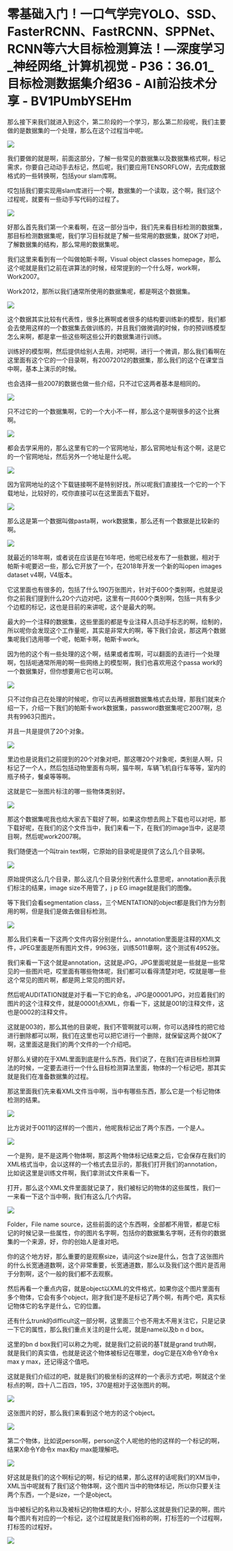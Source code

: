 # 零基础入门！一口气学完YOLO、SSD、FasterRCNN、FastRCNN、SPPNet、RCNN等六大目标检测算法！—深度学习_神经网络_计算机视觉 - P36：36.01_目标检测数据集介绍36 - AI前沿技术分享 - BV1PUmbYSEHm

那么接下来我们就进入到这个，第二阶段的一个学习，那么第二阶段呢，我们主要做的是数据集的一个处理，那么在这个过程当中呢。



![](img/1d4b9a6032a9824848949f7c7e9f3c17_1.png)

我们要做的就是啊，前面这部分，了解一些常见的数据集以及数据集格式啊，标记需求，你要自己动动手去标记，然后呢，我们要应用TENSORFLOW，去完成数据格式的一些转换啊，包括your slam库啊。

哎包括我们要实现用slam库进行一个啊，数据集的一个读取，这个啊，我们这个过程呢，就要有一些动手写代码的过程了。



![](img/1d4b9a6032a9824848949f7c7e9f3c17_3.png)

好那么首先我们第一个来看啊，在这一部分当中，我们先来看目标检测的数据集，那目标检测数据集呢，我们学习目标就是了解一些常用的数据集，就OK了对吧，了解数据集的结构，那么常用的数据集呢。

我们这里来看到有一个叫做帕斯卡啊，Visual object classes homepage，那么这个呢就是我们之前在讲算法的时候，经常提到的一个什么呀，work啊，Work2007。

Work2012，那所以我们通常所使用的数据集呢，都是啊这个数据集。

![](img/1d4b9a6032a9824848949f7c7e9f3c17_5.png)

这个数据其实比较有代表性，很多比赛啊或者很多的结构要训练新的模型，我们都会去使用这样的一个数据集去做训练的，并且我们做微调的时候，你的预训练模型怎么来啊，都是拿一些这些啊这些公开的数据集进行训练。

训练好的模型啊，然后提供给别人去用，对吧啊，进行一个微调，那么我们看啊在这里面有这个它的一个目录啊，有20072012的数据集，那么我们的这个在课堂当中啊，基本上演示的时候。

也会选择一些2007的数据也做一些介绍，只不过它这两者基本是相同的。

![](img/1d4b9a6032a9824848949f7c7e9f3c17_7.png)

只不过它的一个数据集啊，它的一个大小不一样，那么这个是啊很多的这个比赛啊。

![](img/1d4b9a6032a9824848949f7c7e9f3c17_9.png)

都会去学采用的，那么这里有它的一个官网地址，那么官网地址有这个啊，这是它的一个官网地址，然后另外一个地址是什么呢。



![](img/1d4b9a6032a9824848949f7c7e9f3c17_11.png)

因为官网地址的这个下载链接啊不是特别好找，所以呢我们直接找一个它的一个下载地址，比较好的，哎你直接可以在这里面去下载好。



![](img/1d4b9a6032a9824848949f7c7e9f3c17_13.png)

那么这是第一个数据叫做pasta啊，work数据集，那么还有一个数据是比较新的啊。

![](img/1d4b9a6032a9824848949f7c7e9f3c17_15.png)

就最近的18年啊，或者说在应该是在16年吧，他呢已经发布了一些数据，相对于帕斯卡呢要迟一些，那么它开放了一个，在2018年开发一个新的叫open images dataset v4啊，V4版本。

它这里面也有很多的，包括了什么190万张图片，针对于600个类别啊，也就是说你之前我们提到什么20个六边对吧，这里有一共600个类别啊，包括一共有多少个边框的标记，这也是目前的来讲呢，这个是最大的啊。

最大的一个注释的数据集，这些里面的都是专业注释人员动手标志的啊，绘制的，所以呢你会发现这个工作量呢，其实是非常大的啊，等下我们会说，那这两个数据集呢我们选用哪一个呢，帕斯卡啊，帕斯卡work。

因为他的这个有一些处理的这个啊，结果或者库啊，可以翻面的去进行一个处理啊，包括呃通常所用的啊一些网络上的模型啊，我们也喜欢用这个passa work的一个数据集好，但你想要用它也可以啊。



![](img/1d4b9a6032a9824848949f7c7e9f3c17_17.png)

只不过你自己在处理的时候呢，你可以去再根据数据集格式去处理，那我们就来介绍一下，介绍一下我们的帕斯卡work数据集，password数据集呢它2007啊，总共有9963只图片。

并且一共是提供了20个对象。

![](img/1d4b9a6032a9824848949f7c7e9f3c17_19.png)

里边也是说我们之前提到的20个对象对吧，那这哪20个对象呢，类别是人啊，只标记了一个人，然后包括动物里面有鸟啊，猫牛啊，车辆飞机自行车等等，室内的瓶子椅子，餐桌等等啊。

这就是它一张图片标注的哪一些物体类别好。

![](img/1d4b9a6032a9824848949f7c7e9f3c17_21.png)

那这个数据集呢我也给大家去下载好了啊，如果这你想去网上下载也可以对吧，那下载好呢，在我们的这个文件当中，我们来看一下，在我们的image当中，这是项目啊，然后呢work2007啊。

我们随便选一个叫train text啊，它原始的目录呢是提供了这么几个目录啊。

![](img/1d4b9a6032a9824848949f7c7e9f3c17_23.png)

原始提供这么几个目录，那么这几个目录分别代表什么意思呢，annotation表示我们标注的结果，image size不用管了，j p EG image就是我们的图像。

等下我们会看segmentation class，三个MENTATION的object都是我们作为分割用的啊，但是我们是做去做目标检测。



![](img/1d4b9a6032a9824848949f7c7e9f3c17_25.png)

那么我们来看一下这两个文件内容分别是什么，annotation里面是注释的XML文件，JPEG里面是所有图片文件，9963张，训练5011章啊，这个测试有4952张。

我们来看一下这个就是annotation，这就是JPG，JPG里面呢就是一些就是一些常见的一些图片吧，哎里面有哪些物体呢，我们都可以看得清楚对吧，哎就是哪一些这个常见的图片啊，都是网上常见的图片好。

然后呢AUDITATION就是对于看一下它的命名，JPG是00001JPG，对应着我们的图片的这个注释文件，就是00001点XML，你看一下，这就是001的注释文件，这也是0002的注释文件。

这就是003的，那么其他的目录呢，我们不管啊就可以啊，你可以选择性的把它给进行删除都可以啊，我们在这里也可以把它进行一个删除，就保留这两个就OK了啊，这里面这是我们的两个文件的一个介绍吧。

好那么关键的在于XML里面到底是什么东西，我们说了，在我们在讲目标检测算法的时候，一定要去进行一个什么目标检测算法里面，物体的一个标记吧，那其实就是我们在准备数据集的过程。

那这里面我们先来看XML文件当中啊，当中有哪些东西，那么它是一个标记物体检测的结果。

![](img/1d4b9a6032a9824848949f7c7e9f3c17_27.png)

比方说对于0011的这样的一个图片，他呢我标记出了两个东西，一个是人。

![](img/1d4b9a6032a9824848949f7c7e9f3c17_29.png)

一个是狗，是不是这两个物体啊，那这两个物体标记结束之后，它会保存在我们的XML格式当中，会以这样的一个格式去显示的，那我们打开我们的annotation，比如说这里是训练文件啊，我们拿测试文件来看一下。

打开，那么这个XML文件里面就记录了，我们被标记的物体的这些属性，我们一一来看一下这个当中啊，我们有这么几个内容。



![](img/1d4b9a6032a9824848949f7c7e9f3c17_31.png)

Folder，File name source，这些前面的这个东西啊，全部都不用管，都是它标记的时候记录一些属性，你的图片名字啊，包括你的数据集名字啊，还有你的数据集的一个来源，好，你的创始人是谁对吧。

你的这个地方好，那么重要的是观察size，请问这个size是什么，包含了这张图片的什么长宽通道数啊，这个非常重要，长宽通道数，那么以及我们这个图片是否用于分割啊，这个一般的我们都不去观察。

然后再看一个重点内容，就是object以XML的文件格式，如果你这个图片里面有多个物体，它会有多个object，刚才我们是不是标记了两个啊，有两个吧，真实标记物体它的名字是什么，它的位置。

还有什么trunk的difficult这一部分啊，这里面三个也不用太不用关注它，只是记录一下它的属性，那么我们重点关注的是什么呢，就是name以及b n d box。

这里的bn d box我们可以称之为呢，就是我们之前说的基T就是grand truth啊，就是我们的真实值，也就是说这个物体被标记在哪里，dog它是在X命令Y命令x max y max，还记得这个值吧。

这就是我们介绍过的吧，就是我们的极坐标的这样的一个表示方式吧，啊就这个坐标点的啊，四十八二百四，195，370是相对于这张图片的啊。



![](img/1d4b9a6032a9824848949f7c7e9f3c17_33.png)

这张图片的好，那么我们来看到这个地方的这个object。

![](img/1d4b9a6032a9824848949f7c7e9f3c17_35.png)

第二个物体，比如说person啊，person这个人呢他的他的这样的一个标记的啊，结果X命令Y命令x max和y max能理解吧。



![](img/1d4b9a6032a9824848949f7c7e9f3c17_37.png)

好这就是我们的这个啊标记的啊，标记的结果，那么这样的话呢我们的XM当中，XML当中呢就有了我们这个物体啊，这个图片当中的物体标记，所以你只要关注两个东西，一个是size，一个是object。

当中被标记的名称以及被标记的物体框的大小，好那么这就是我们记录的啊，图片每个图片有对应的一个标记，这个过程就是我们俗称的啊，打标签的一个过程啊，打标签的过程好。



![](img/1d4b9a6032a9824848949f7c7e9f3c17_39.png)